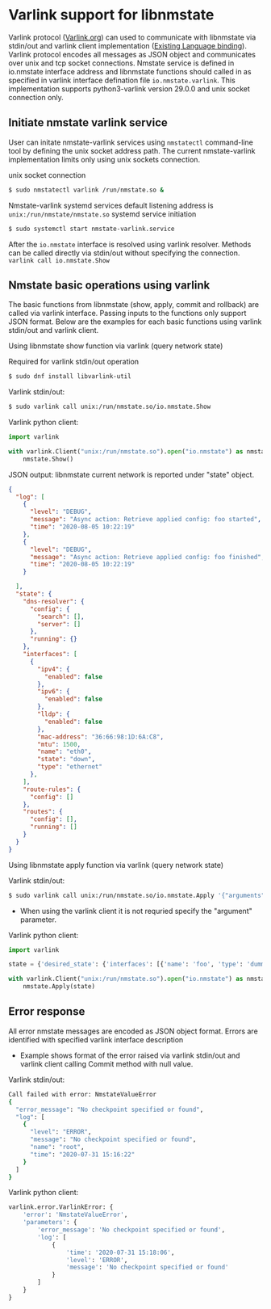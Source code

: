 # Varlink support for libnmstate
Varlink protocol ([Varlink.org](https://varlink.org/)) can used to communicate with libnmstate via stdin/out and varlink client implementation ([Existing Language binding](https://varlink.org/Language-Bindings#how-to-test-new-language-bindings)). Varlink protocol encodes all messages as JSON object and communicates over unix and tcp socket connections. Nmstate service is defined in io.nmstate interface address and libnmstate functions should called in as specified in varlink interface defination file `io.nmstate.varlink`. This implementation supports python3-varlink version 29.0.0 and unix socket connection only.


## Initiate nmstate varlink service
User can initate nmstate-varlink services using ```nmstatectl``` command-line tool by defining the unix socket address path. The current nmstate-varlink implementation limits only using unix sockets connection.

unix socket connection
```bash
$ sudo nmstatectl varlink /run/nmstate.so &
```

Nmstate-varlink systemd services default listening address is ```unix:/run/nmstate/nmstate.so```
systemd service initiation

```bash
$ sudo systemctl start nmstate-varlink.service
```

After the `io.nmstate` interface is resolved using varlink resolver. Methods can be called directly via stdin/out without specifying the connection.
`varlink call io.nmstate.Show`

## Nmstate basic operations using varlink
The basic functions from libnmstate (show, apply, commit and rollback) are called via varlink interface. Passing inputs to the functions only support JSON format. Below are the examples for each basic functions using varlink stdin/out and varlink client.

Using libnmstate show function via varlink (query network state)

Required for varlink stdin/out operation

```bash
$ sudo dnf install libvarlink-util
```

Varlink stdin/out:
```bash
$ sudo varlink call unix:/run/nmstate.so/io.nmstate.Show
```

Varlink python client:
```python
import varlink

with varlink.Client("unix:/run/nmstate.so").open("io.nmstate") as nmstate:
    nmstate.Show()
```

JSON output: libnmstate current network is reported under "state" object.
```json
{
  "log": [
    {
      "level": "DEBUG",
      "message": "Async action: Retrieve applied config: foo started",
      "time": "2020-08-05 10:22:19"
    },
    {
      "level": "DEBUG",
      "message": "Async action: Retrieve applied config: foo finished",
      "time": "2020-08-05 10:22:19"
    }

  ],
  "state": {
    "dns-resolver": {
      "config": {
        "search": [],
        "server": []
      },
      "running": {}
    },
    "interfaces": [
      {
        "ipv4": {
          "enabled": false
        },
        "ipv6": {
          "enabled": false
        },
        "lldp": {
          "enabled": false
        },
        "mac-address": "36:66:98:1D:6A:C8",
        "mtu": 1500,
        "name": "eth0",
        "state": "down",
        "type": "ethernet"
      },
    ],
    "route-rules": {
      "config": []
    },
    "routes": {
      "config": [],
      "running": []
    }
  }
}
```

Using libnmstate apply function via varlink (query network state)

Varlink stdin/out:
```bash
$ sudo varlink call unix:/run/nmstate.so/io.nmstate.Apply '{"arguments": {"desired_state": {"interfaces": [{"name": "foo", "type": "dummy", "state": "up", "ipv4": {"enabled": false}, "ipv6": {"enabled": false}}]} } }'
```
* When using the varlink client it is not requried specify the "argument" parameter.

Varlink python client:
```python
import varlink

state = {'desired_state': {'interfaces': [{'name': 'foo', 'type': 'dummy', 'state': 'up', 'ipv4': {'enabled': False}, 'ipv6': {'enabled': False}}]} }

with varlink.Client("unix:/run/nmstate.so").open("io.nmstate") as nmstate:
    nmstate.Apply(state)
```

## Error response
All error nmstate messages are encoded as JSON object format. Errors are identified with specified varlink interface description

* Example shows format of the error raised via varlink stdin/out and varlink client calling Commit method with null value.

Varlink stdin/out:
```bash
Call failed with error: NmstateValueError
{
  "error_message": "No checkpoint specified or found",
  "log": [
    {
      "level": "ERROR",
      "message": "No checkpoint specified or found",
      "name": "root",
      "time": "2020-07-31 15:16:22"
    }
  ]
}
```

Varlink python client:
```python
varlink.error.VarlinkError: {
    'error': 'NmstateValueError',
    'parameters': {
        'error_message': 'No checkpoint specified or found',
        'log': [
            {
                'time': '2020-07-31 15:18:06',
                'level': 'ERROR',
                'message': 'No checkpoint specified or found'
            }
        ]
    }
}
```
